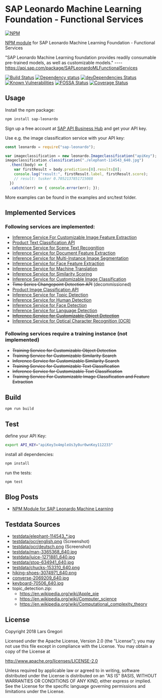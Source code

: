 # SAP Leonardo Machine Learning Foundation - Functional Services

[![NPM](https://nodei.co/npm/sap-leonardo.png?mini=true)](https://nodei.co/npm/sap-leonardo/)

[NPM module](https://www.npmjs.com/package/sap-leonardo) for SAP Leonardo Machine Learning Foundation - Functional Services

"SAP Leonardo Machine Learning foundation provides readily consumable pre-trained models, as well as customizable models." ---- https://api.sap.com/package/SAPLeonardoMLFunctionalServices

[![Build Status](https://api.travis-ci.org/choas/sap-leonardo.svg?branch=master)](https://travis-ci.org/choas/sap-leonardo)
[![Dependency status](https://david-dm.org/choas/sap-leonardo/status.svg)](https://david-dm.org/choas/sap-leonardo)
[![devDependencies Status](https://david-dm.org/choas/sap-leonardo/dev-status.svg)](https://david-dm.org/choas/sap-leonardo?type=dev)
[![Known Vulnerabilities](https://snyk.io/test/github/choas/sap-leonardo/badge.svg?targetFile=package.json)](https://snyk.io/test/github/choas/sap-leonardo?targetFile=package.json)
[![FOSSA Status](https://app.fossa.io/api/projects/git%2Bgithub.com%2Fchoas%2Fsap-leonardo.svg?type=shield)](https://app.fossa.io/projects/git%2Bgithub.com%2Fchoas%2Fsap-leonardo?ref=badge_shield)
[![Coverage Status](https://coveralls.io/repos/github/choas/sap-leonardo/badge.svg?branch=master)](https://coveralls.io/github/choas/sap-leonardo?branch=master)


## Usage

Install the npm package:
```sh
npm install sap-leonardo
```

Sign up a free account at [SAP API Business Hub](https://api.sap.com/) and get your API key.

Use e.g. the image classification service with your API key:
```javascript
const leonardo = require("sap-leonardo");

var imageclassification = new leonardo.Imageclassification("apiKey");
imageclassification.classification("./elephant-114543_640.jpg")
  .then((body) => {
    var firstResult = body.predictions[0].results[0];
    console.log("result:", firstResult.label, firstResult.score);
    // result: tusker 0.7052137851715088
  })
  .catch((err) => { console.error(err); });
```
More examples can be found in the examples and src/test folder.


## Implemented Services

### Following services are implemented:

- [Inference Service For Customizable Image Feature Extraction](https://api.sap.com/api/img_feature_extraction_api/resource)
- [Product Text Classification API](https://api.sap.com/api/product_text_classification_api/resource)
- [Inference Service for Scene Text Recognition](https://api.sap.com/api/scene_text_recognition_api/resource)
- [Inference Service for Document Feature Extraction](https://api.sap.com/api/document_feature_extraction_api/resource)
- [Inference Service for Multi-Instance Image Segmentation](https://api.sap.com/api/instance_segmentor_api/resource)
- [Inference Service for Face Feature Extraction](https://api.sap.com/api/face_feature_extraction_api/resource)
- [Inference Service for Machine Translation](https://api.sap.com/api/translation_api/resource)
- [Inference Service for Similarity Scoring](https://api.sap.com/api/similarity_scoring_api/resource)
- [Inference Service for Customizable Image Classification](https://api.sap.com/api/image_classification_api/resource)
- ~~Time Series Changepoint Detection API~~ (decommissioned)
- [Product Image Classification API](https://api.sap.com/api/product_image_classification_api/resource)
- [Inference Service for Topic Detection](https://api.sap.com/api/topic_detection_api/resource)
- [Inference Service for Human Detection](https://api.sap.com/api/human_detection_api/resource)
- [Inference Service for Face Detection](https://api.sap.com/api/face_detection_api/resource)
- [Inference Service for Language Detection](https://api.sap.com/api/language_detection_api/resource)
- ~~[Inference Service for Customizable Object Detection](https://api.sap.com/api/object_detection_api/resource)~~
- [Inference Service for Optical Character Recognition (OCR)](https://api.sap.com/api/ocr_api/resource)

### Following services require a training instance (not implemented)
- ~~Training Service for Customizable Object Detection~~
- ~~Training Service for Customizable Similarity Search~~
- ~~Inference Service for Customizable Similarity Search~~
- ~~Training Service for Customizable Text Classification~~
- ~~Inference Service for Customizable Text Classification~~
- ~~Training Service For Customizable Image Classification and Feature Extraction~~


## Build

```sh
npm run build
```


## Test

define your API Key:

```sh
export API_KEY="apiKey3x4mpleUs3y0ur0wnKey112233"
```

install all dependencies:
```sh
npm install
```

run the tests:
```sh
npm test
```

## Blog Posts
- [NPM Module for SAP Leonardo Machine Learning](https://blogs.sap.com/2018/10/04/npm-module-for-sap-leonardo-machine-learning/)


## Testdata Sources

- [testdata/elephant-114543_*.jpg](https://pixabay.com/en/elephant-african-bush-elephant-114543/)
- [testdata/ocr/english.png](https://help.sap.com/viewer/b04a8fe9c04745b98ad8652ccd5d636f/1.0/en-US/3fa18aca0e35421394b620327875f04a.html) (Screenshot)
- [testdata/ocr/deutsch.png](http://gutenberg.spiegel.de/buch/-6248/69) (Screenshot)
- [testdata/man-3365368_640.jpg](https://pixabay.com/en/man-woman-group-teamwork-3365368/)
- [testdata/juice-1271881_640.jpg](https://pixabay.com/en/juice-health-detox-organic-1271881/)
- [testdata/stop-634941_640.jpg](https://pixabay.com/en/stop-shield-traffic-sign-road-sign-634941/)
- [testdata/chucks-153310_640.png](https://pixabay.com/en/chucks-converse-shoes-footwear-153310/)
- [hiking-shoes-3074971_640.png](https://pixabay.com/en/hiking-shoes-boots-leather-3074971/)
- [converse-2069209_640.jpg](https://pixabay.com/en/converse-shoes-grass-outdoors-2069209/)
- [keyboard-70506_640.jpg](https://pixabay.com/en/keyboard-computer-hardware-keys-70506/)
- topic_detection.zip:
  - https://en.wikipedia.org/wiki/Apple_pie
  - https://en.wikipedia.org/wiki/Computer_science
  - https://en.wikipedia.org/wiki/Computational_complexity_theory


## License

Copyright 2018 Lars Gregori

Licensed under the Apache License, Version 2.0 (the "License"); you may not use this file except in compliance with the License. You may obtain a copy of the License at

http://www.apache.org/licenses/LICENSE-2.0

Unless required by applicable law or agreed to in writing, software distributed under the License is distributed on an "AS IS" BASIS, WITHOUT WARRANTIES OR CONDITIONS OF ANY KIND, either express or implied. See the License for the specific language governing permissions and limitations under the License.
